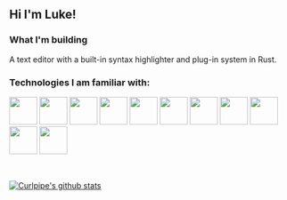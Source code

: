 ## Hi I'm Luke!

### What I'm building
A text editor with a built-in syntax highlighter and plug-in system in Rust.

### Technologies I am familiar with:

<div>

 [<img src="https://upload.wikimedia.org/wikipedia/commons/thumb/d/d5/Rust_programming_language_black_logo.svg/1200px-Rust_programming_language_black_logo.svg.png" width="50px" />][rust]
 [<img src="https://cdn0.iconfinder.com/data/icons/social-flat-rounded-rects/512/html5-512.png" width="50px" />][html]
 [<img src="https://cdn2.iconfinder.com/data/icons/social-icon-3/512/social_style_3_css3-512.png" width="50px" />][css]
 [<img src="https://ih1.redbubble.net/image.316760221.5828/flat,800x800,075,f.jpg" width="50px" />][js]
 [<img src="https://bgasparotto.com/wp-content/uploads/2016/03/ruby-logo.png" width="50px" />][ruby]
 [<img src="https://insidehpc.com/wp-content/uploads/2016/01/Python-logo-notext.svg_.png" width="50px" />][python]
 [<img src="https://wiki.installgentoo.com/images/thumb/f/f9/Arch-linux-logo.png/600px-Arch-linux-logo.png" width="50px" />][arch]
 [<img src="https://bitcu.co/en/wp-content/uploads/2020/07/Void_Linux_logo.svg_.png" width="50px" />][void]
 [<img src="https://upload.wikimedia.org/wikipedia/commons/thumb/9/9f/Vimlogo.svg/1200px-Vimlogo.svg.png" width="50px" />][vim]
 [<img src="https://blog.novatec-gmbh.de/wp-content/uploads/2013/07/logo-git.png" width="50px" />][git]
 [<img src="https://chrisconlan.com/wp-content/uploads/2018/06/haskell_logo_2.png" width="50px" />][haskell]

</div>

<br>

[![Curlpipe's github stats](https://github-readme-stats.vercel.app/api?username=curlpipe&show_icons=true&theme=dracula&count_private=true)](https://github.com/anuraghazra/github-readme-stats)

[rust]: https://rust-lang.org
[ruby]: http://ruby-lang.org/en
[js]: https://developer.mozilla.org/en-US/docs/Web/JavaScript
[ts]: https://www.typescriptlang.org/
[python]: https://python.org
[vim]: http://www.vim.org
[arch]: https://archlinux.org
[i3wm]: https://i3wm.org
[git]: https://git-scm.org
[react]: https://reactjs.org
[svelte]: http://sveltejs.com
[haskell]: https://haskell.org/
[docker]: https://docker.com
[graphql]: https://graphql.org
[crystal]: https://crystal-lang.org
[nim]: https://nim-lang.org
[c]: https://gcc.gnu.org/
[html]: https://developer.mozilla.org/en-US/docs/Web/HTML
[css]: https://developer.mozilla.org/en-US/docs/Web/CSS
[dart]: https://dart.dev
[void]: https://voidlinux.org
